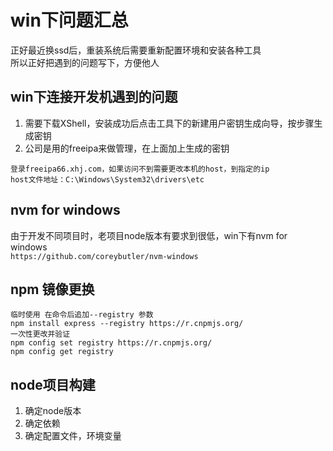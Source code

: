 # win下问题汇总
正好最近换ssd后，重装系统后需要重新配置环境和安装各种工具  
所以正好把遇到的问题写下，方便他人

## win下连接开发机遇到的问题
1. 需要下载XShell，安装成功后点击工具下的新建用户密钥生成向导，按步骤生成密钥
2. 公司是用的freeipa来做管理，在上面加上生成的密钥
```
登录freeipa66.xhj.com，如果访问不到需要更改本机的host，到指定的ip
host文件地址：C:\Windows\System32\drivers\etc
```

## nvm for windows
由于开发不同项目时，老项目node版本有要求到很低，win下有nvm for windows  
`https://github.com/coreybutler/nvm-windows`  

## npm 镜像更换
```
临时使用 在命令后追加--registry 参数
npm install express --registry https://r.cnpmjs.org/
一次性更改并验证
npm config set registry https://r.cnpmjs.org/
npm config get registry
```
## node项目构建
1. 确定node版本
2. 确定依赖
3. 确定配置文件，环境变量